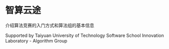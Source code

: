 # 智算云途

介绍算法竞赛的入门方式和算法组的基本信息

Supported by Taiyuan University of Technology Software School Innovation Laboratory - Algorithm Group
